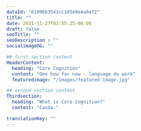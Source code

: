```yaml
---
dataId: "61996b3541cc105e9e4a9af2"
title: ""
date: 2021-11-27T03:55:25-08:00
draft: false
seoTitle: ""
seoDescription : ""
socialimageOG: ""

## first section content
HeaderContent:
  heading: "Core Cognition"
  content: "Omo how far now - language de work"
  featuredimage: "/images/featured-image.jpg"

## second section content
Thirdsection:
  heading: "What is Core Cognition?"
  content: "Casda."

translationKey: ""
---
```

